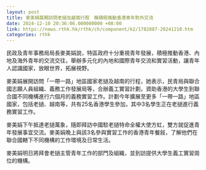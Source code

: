 ```yaml
---
layout: post
title: 麥美娟展開訪問老撾及越南行程　稱積極推動香港青年對外交流
date: 2024-12-10 20:36:06.000000000 +08:00
link: https://news.rthk.hk/rthk/ch/component/k2/1782887-20241210.htm
categories: rthk
---
```


民政及青年事務局局長麥美娟說，特區政府十分重視青年發展，積極推動香港、內地及海外青年的交流交往，舉辦多元化的內地和國際青年交流和實習活動，讓青年人認識國家，放眼世界，拓展視野。

麥美娟展開訪問「一帶一路」地區國家老撾及越南的行程，她表示，民青局與聯合國志願人員組織、義務工作發展局等，合辦義工實習計劃，資助香港的大學生到聯合國不同機構進行六個月的義務實習工作。計劃今年擴展至更多「一帶一路」地區國家，包括老撾、越南等，共有25名香港學生參加，其中3名學生正在老撾進行義務實習工作。

麥美娟下午抵達老撾萬象，隨即拜訪中國駐老撾特命全權大使方虹，雙方就促進青年發展事宜交流。麥美娟晚上與該3名參與實習工作的香港青年餐敍，了解他們在聯合國轄下不同機構的工作環境及日常生活。

麥美娟明日將拜會老撾主管青年工作的部門及組織，並到訪提供大學生義工實習崗位的機構。

